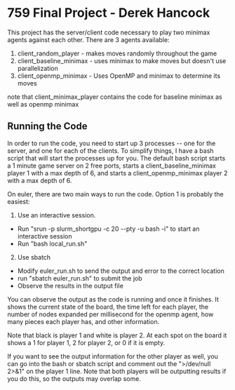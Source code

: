 # 759 Final Project - Derek Hancock

This project has the server/client code necessary to play two minimax agents against each other. There are 3 agents available:
1. client_random_player - makes moves randomly throughout the game
2. client_baseline_minimax - uses minimax to make moves but doesn't use parallelization
3. client_openmp_minimax - Uses OpenMP and minimax to determine its moves  

note that client_minimax_player contains the code for baseline minimax as well as openmp minimax

## Running the Code
In order to run the code, you need to start up 3 processes -- one for the server, and one for each of the clients. To simplify things, I have a bash script that will start the processes up for you. The default bash script starts a 1 minute game server on 2 free ports, starts a client_baseline_minimax player 1 with a max depth of 6, and starts a client_openmp_minimax player 2 with a max depth of 6.

On euler, there are two main ways to run the code. Option 1 is probably the easiest:
1. Use an interactive session.  
  - Run "srun -p slurm_shortgpu -c 20 --pty -u bash -i" to start an interactive session
  - Run "bash local_run.sh"
  
2. Use sbatch
  - Modify euler_run.sh to send the output and error to the correct location
  - run "sbatch euler_run.sh" to submit the job
  - Observe the results in the output file
    
You can observe the output as the code is running and once it finishes. It shows the current state of the board, the time left for each player, the number of nodes expanded per millisecond for the openmp agent, how many pieces each player has, and other information. 

Note that black is player 1 and white is player 2. At each spot on the board it shows a 1 for player 1, 2 for player 2, or 0 if it is empty. 

If you want to see the output information for the other player as well, you can go into the bash or sbatch script and comment out the ">/dev/null 2>&1" on the player 1 line. Note that both players will be outputting results if you do this, so the outputs may overlap some.
